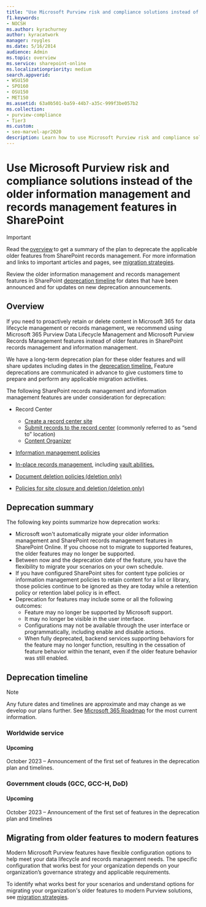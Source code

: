 ```yaml
---
title: "Use Microsoft Purview risk and compliance solutions instead of the older information management and records management features in SharePoint"
f1.keywords:
- NOCSH
ms.author: kyrachurney
author: kyracatwork
manager: roygles
ms.date: 5/16/2014
audience: Admin
ms.topic: overview
ms.service: sharepoint-online
ms.localizationpriority: medium
search.appverid:
- WSU150
- SPO160
- OSU150
- MET150
ms.assetid: 63a0b501-ba59-44b7-a35c-999f3be057b2
ms.collection:
- purview-compliance
- Tier3
ms.custom:
- seo-marvel-apr2020
description: Learn how to use Microsoft Purview risk and compliance solutions instead of the older information management and records management features in SharePoint and OneDrive.
---
```


# Use Microsoft Purview risk and compliance solutions instead of the older information management and records management features in SharePoint


> [!IMPORTANT]
> Read the [overview](#overview) to get a summary of the plan to deprecate the applicable older features from SharePoint records management. For more information and links to important articles and pages, see [migration strategies](migration-strategies.md).
>
>Review the older information management and records management features in SharePoint [deprecation timeline](#deprecation-timeline) for dates that have been announced and for updates on new deprecation announcements.

## Overview

If you need to proactively retain or delete content in Microsoft 365 for data lifecycle management or records management, we recommend using Microsoft 365 Purview Data Lifecycle Management and Microsoft Purview Records Management features instead of older features in SharePoint records management and information management.  

We have a long-term deprecation plan for these older features and will share updates including dates in the [deprecation timeline.](#deprecation-timeline) Feature deprecations are communicated in advance to give customers time to prepare and perform any applicable migration activities. 

The following SharePoint records management and information management features are under consideration for deprecation: 

- Record Center 
    - [Create a record center site ](https://support.microsoft.com/en-us/office/create-a-records-center-6bf1488b-62a8-486c-90dd-54b6bcce4b3a#:~:text=You%20need%20to%20take%20the%20following%20steps%20to,on%20the%20Records%20Center%20site.%20...%20See%20More.)
    - [Submit records to the record center](https://support.microsoft.com/en-us/office/introduction-to-the-records-center-bae6ca5a-7b19-40e0-b433-e3613a747c2c) (commonly referred to as “send to” location) 
    - [Content Organizer](https://support.microsoft.com/en-us/office/configure-the-content-organizer-to-route-documents-b0875658-69bc-4f48-addb-e3c5f01f2d9a#:~:text=Each%20time%20that%20a%20document,in%20a%20different%20site%20collection.) 
   
- [Information management policies](intro-to-info-mgmt-policies.md) 
- [In-place records management,](https://support.microsoft.com/en-us/office/configuring-in-place-records-management-7707a878-780c-4be6-9cb0-9718ecde050a?ui=en-us&rs=en-us&ad=us) including [vault abilities.](https://support.microsoft.com/en-us/office/introduction-to-the-records-center-bae6ca5a-7b19-40e0-b433-e3613a747c2c)
- [Document deletion policies (deletion only) ](https://support.microsoft.com/en-us/office/create-a-document-deletion-policy-in-sharepoint-server-2016-4fe26e19-4849-4eb9-a044-840ab47458ff?ui=en-us&rs=en-us&ad=us)
- [Policies for site closure and deletion (deletion only)](https://support.microsoft.com/en-us/office/use-policies-for-site-closure-and-deletion-a8280d82-27fd-48c5-9adf-8a5431208ba5)

## Deprecation summary

The following key points summarize how deprecation works:  

- Microsoft won't automatically migrate your older information management and SharePoint records management features in SharePoint Online. If you choose not to migrate to supported features, the older features may no longer be supported.   
- Between now and the deprecation date of the feature, you have the flexibility to migrate your scenarios on your own schedule.  
- If you have configured SharePoint sites for content type policies or information management policies to retain content for a list or library, those policies continue to be ignored as they are today while a retention policy or retention label policy is in effect. 
- Deprecation for features may include some or all the following outcomes:  
    - Feature may no longer be supported by Microsoft support.  
    - It may no longer be visible in the user interface.  
    - Configurations may not be available through the user interface or programmatically, including enable and disable actions.  
    - When fully deprecated, backend services supporting behaviors for the feature may no longer function, resulting in the cessation of feature behavior within the tenant, even if the older feature behavior was still enabled.  
    
## Deprecation timeline 
 
> [!NOTE]
> Any future dates and timelines are approximate and may change as we develop our plans further. See [Microsoft 365 Roadmap](https://www.microsoft.com/en-us/microsoft-365/roadmap?filters=) for the most current information.

### Worldwide service

#### Upcoming 

October 2023 – Announcement of the first set of features in the deprecation plan and timelines. 

### Government clouds (GCC, GCC-H, DoD) 

#### Upcoming 

October 2023 – Announcement of the first set of features in the deprecation plan and timelines

## Migrating from older features to modern features

Modern Microsoft Purview features have flexible configuration options to help meet your data lifecycle and records management needs. The specific configuration that works best for your organization depends on your organization’s governance strategy and applicable requirements.  

To identify what works best for your scenarios and understand options for migrating your organization's older features to modern Purview solutions, see [migration strategies](migration-strategies.md). 

